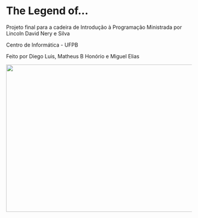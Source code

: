 # The Legend of...
Projeto final para a cadeira de Introdução à Programação
Ministrada por Lincoln David Nery e Silva

Centro de Informática - UFPB


Feito por Diego Luis, Matheus B Honório e Miguel Elias

<p align="center">
  <img width="750" height="400" src="https://github.com/dlrds/projetoIP/blob/master/imagens/prompt.PNG">
</p>
